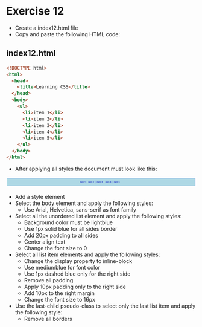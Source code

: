 # Exercise 12

- Create a index12.html file
- Copy and paste the following HTML code:

## index12.html

```html
<!DOCTYPE html>
<html>
  <head>
    <title>Learning CSS</title>
  </head>
  <body>
    <ul>
      <li>item 1</li>
      <li>item 2</li>
      <li>item 3</li>
      <li>item 4</li>
      <li>item 5</li>
    </ul>
  </body>
</html>
```

- After applying all styles the document must look like this:

![Ex 12](./results/ex_12.png)

- Add a style element
- Select the body element and apply the following styles:
  - Use Arial, Helvetica, sans-serif as font family
- Select all the unordered list element and apply the following styles:
  - Background color must be lightblue
  - Use 1px solid blue for all sides border
  - Add 20px padding to all sides
  - Center align text
  - Change the font size to 0
- Select all list item elements and apply the following styles:
  - Change the display property to inline-block
  - Use mediumblue for font color
  - Use 1px dashed blue only for the right side
  - Remove all padding
  - Apply 10px padding only to the right side
  - Add 10px to the right margin
  - Change the font size to 16px
- Use the last-child pseudo-class to select only the last list item and apply the following style:
  - Remove all borders
